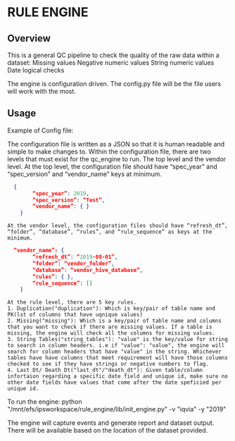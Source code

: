 # RULE ENGINE

## Overview
This is a general QC pipeline to check the quality of the raw data within a dataset:
  Missing values
  Negative numeric values
  String numeric values
  Date logical checks

The engine is configuration driven. The config.py file will be the file users will work with the most. 

## Usage 
Example of Config file:

The configuration file is written as a JSON so that it is human readable and simple to make changes to. Within the configuration file, there are two levels that must exist for the qc_engine to run. The top level and the vendor level.
	At the top level, the configuration file should have “spec_year” and “spec_version” and “vendor_name” keys at minimum. 
```json
  {
		“spec_year”: 2019,
		“spec_version”: “Test”,
		“vendor_name”: { }	
	} 
```
	At the vendor level, the configuration files should have “refresh_dt”, “folder”, “database”, “rules”, and “rule_sequence” as keys at the minimum.
```json
  “vendor_name”: {
		“refresh_dt”: “2019-08-01”,
		“folder”: “vendor_folder”,
		“database”: “vendor_hive_database”,
		“rules”: { },
		“rule_sequence”: []
	}
```
	At the rule level, there are 5 key rules.
	1. Duplication("duplication"): Which is key/pair of table name and PK(lst of columns that have uqnique values)
	2. Missing("missing"): Which is a key/pair of table name and columns that you want to check if there are missing values. If a table is missing, the engine will check all the columns for missing values.
	3. String Tables("string_tables"): "value" is the key/value for string to search in column headers. i.e if "value": "value", the engine will search for column headers that have "value" in the string. Whichever tables have have columns that meet requirement will have those columns checked to see if they have strings or negative numbers to flag.
	4. Last Dt/ Death Dt("last_dt"/"death_dt"): Given table/column infortaion regarding a specific date field and unique id, make sure no other date fields have values that come after the date speficied per unique id. 

To run the engine:
  python "/mnt/efs/ipsworkspace/rule_engine/lib/init_engine.py" -v "iqvia" -y "2019"
  
The engine will capture events and generate report and dataset output. There will be available based on the location of the dataset provided.
